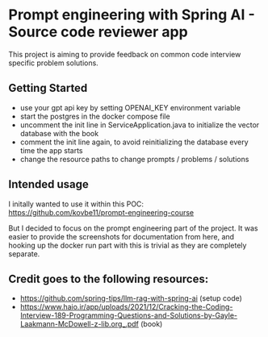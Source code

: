 # Prompt engineering with Spring AI - Source code reviewer app

This project is aiming to provide feedback on common code interview specific problem solutions.

## Getting Started
- use your gpt api key by setting OPENAI_KEY environment variable
- start the postgres in the docker compose file
- uncomment the init line in ServiceApplication.java to initialize the vector database with the book
- comment the init line again, to avoid reinitializing the database every time the app starts
- change the resource paths to change prompts / problems / solutions

## Intended usage
I initally wanted to use it within this POC:
https://github.com/kovbe11/prompt-engineering-course

But I decided to focus on the prompt engineering part of the project.
It was easier to provide the screenshots for documentation from here,
and hooking up the docker run part with this is trivial as they are completely separate.

## Credit goes to the following resources:
- https://github.com/spring-tips/llm-rag-with-spring-ai (setup code)
- https://www.haio.ir/app/uploads/2021/12/Cracking-the-Coding-Interview-189-Programming-Questions-and-Solutions-by-Gayle-Laakmann-McDowell-z-lib.org_.pdf (book)
